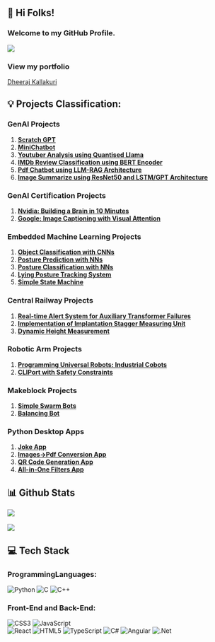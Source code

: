 ## 👋 Hi Folks!
### Welcome to my GitHub Profile.

![](https://komarev.com/ghpvc/?username=dheerajkallakuri&color=blue)

### View my portfolio
[Dheeraj Kallakuri](https://dheerajkallakuri.github.io/portfolio-master/)

## 💡 Projects Classification:

### GenAI Projects
1. **[Scratch GPT](https://github.com/dheerajkallakuri/scratchGPT)**
2. **[MiniChatbot](https://github.com/dheerajkallakuri/mini-chat)**
3. **[Youtuber Analysis using Quantised Llama](https://github.com/dheerajkallakuri/youtuberAnalysis)**
4. **[IMDb Review Classification using BERT Encoder](https://github.com/dheerajkallakuri/ImdbReviewClassification)**
5. **[Pdf Chatbot using LLM-RAG Architecture](https://github.com/dheerajkallakuri/pdfChatbot)**
6. **[Image Summarize using ResNet50 and LSTM/GPT Architecture](https://github.com/dheerajkallakuri/ImageSummarize)**

### GenAI Certification Projects
1. **[Nvidia: Building a Brain in 10 Minutes](https://github.com/dheerajkallakuri/BuildingABrain)**
2. **[Google: Image Captioning with Visual Attention](https://github.com/dheerajkallakuri/ImageCaptioning)**

### Embedded Machine Learning Projects
1. **[Object Classification with CNNs](https://github.com/dheerajkallakuri/Object-Classification-with-CNNs)**
2. **[Posture Prediction with NNs](https://github.com/dheerajkallakuri/Posture-Prediction-with-Neural-Networks)**
3. **[Posture Classification with NNs](https://github.com/dheerajkallakuri/Posture-Classification-with-Neural-Networks)**
4. **[Lying Posture Tracking System](https://github.com/dheerajkallakuri/Lying-Posture-Tracking-System)**
5. **[Simple State Machine](https://github.com/dheerajkallakuri/Simple-StateMachine)**

### Central Railway Projects
1. **[Real-time Alert System for Auxiliary Transformer Failures](https://github.com/dheerajkallakuri/Real-time-Alert-System-for-Auxiliary-Transformer-Failures)**
2. **[Implementation of Implantation Stagger Measuring Unit](https://github.com/dheerajkallakuri/Implantation-Stagger-Measuring-Unit)**
3. **[Dynamic Height Measurement](https://github.com/dheerajkallakuri/Dynamic-Height-Measurement)**

### Robotic Arm Projects
1. **[Programming Universal Robots: Industrial Cobots](https://github.com/dheerajkallakuri/Programming-Industrial-Cobots)**
2. **[CLIPort with Safety Constraints](https://github.com/dheerajkallakuri/CLIPort-with-Safety-Constraints)**

### Makeblock Projects
1. **[Simple Swarm Bots](https://github.com/dheerajkallakuri/Simple-Swarm-Bots)**
2. **[Balancing Bot](https://github.com/dheerajkallakuri/Balancing-Bot)**

### Python Desktop Apps
1. **[Joke App](https://github.com/dheerajkallakuri/JokeApp)**
2. **[Images->Pdf Conversion App](https://github.com/dheerajkallakuri/ImgstoPdf)**
3. **[QR Code Generation App](https://github.com/dheerajkallakuri/QRCodeGen)**
4. **[All-in-One Filters App](https://github.com/dheerajkallakuri/AllinOneFilters)**

## 📊 Github Stats

<p align="left">
  
  <a href="https://git.io/streak-stats">
    <img src=https://streak-stats.demolab.com/?user=dheerajkallakuri&&theme=tokyonight&&hide_border=true&card_width=495>
  </a>
  
  </br>
  </br>

  <a href="https://github.com/dheerajkallakuri/github-readme-stats">
    <img src=https://github-readme-stats-git-masterrstaa-rickstaa.vercel.app/api?username=dheerajkallakuri&hide_border=true&show_icons=true&theme=tokyonight&card_width=495 />
  </a>
    
</p>

## 💻 Tech Stack

### ProgrammingLanguages:
![Python](https://img.shields.io/badge/python-3670A0?style=for-the-badge&logo=python&logoColor=ffdd54)
![C](https://img.shields.io/badge/c-%2300599C.svg?style=for-the-badge&logo=c&logoColor=white)
![C++](https://img.shields.io/badge/c++-%2300599C.svg?style=for-the-badge&logo=c%2B%2B&logoColor=white)

### Front-End and Back-End: 
![CSS3](https://img.shields.io/badge/css3-%231572B6.svg?style=for-the-badge&logo=css3&logoColor=white)
![JavaScript](https://img.shields.io/badge/javascript-%23323330.svg?style=for-the-badge&logo=javascript&logoColor=%23F7DF1E) 	
![React](https://img.shields.io/badge/react-%2320232a.svg?style=for-the-badge&logo=react&logoColor=%2361DAFB)
![HTML5](https://img.shields.io/badge/html5-%23E34F26.svg?style=for-the-badge&logo=html5&logoColor=white)
![TypeScript](https://img.shields.io/badge/typescript-%23007ACC.svg?style=for-the-badge&logo=typescript&logoColor=white)
![C#](https://img.shields.io/badge/c%23-%23239120.svg?style=for-the-badge&logo=csharp&logoColor=white)
![Angular](https://img.shields.io/badge/angular-%23DD0031.svg?style=for-the-badge&logo=angular&logoColor=white)
![.Net](https://img.shields.io/badge/.NET-5C2D91?style=for-the-badge&logo=.net&logoColor=white)

<!--### Robotics, Data Engineering:
![Arduino](https://img.shields.io/badge/-Arduino-00979D?style=for-the-badge&logo=Arduino&logoColor=white)
![Raspberry Pi](https://img.shields.io/badge/-RaspberryPi-C51A4A?style=for-the-badge&logo=Raspberry-Pi)
![ROS](https://img.shields.io/badge/ros-%230A0FF9.svg?style=for-the-badge&logo=ros&logoColor=white)
![OpenCV](https://img.shields.io/badge/opencv-%23white.svg?style=for-the-badge&logo=opencv&logoColor=white)
![nVIDIA](https://img.shields.io/badge/nVIDIA-%2376B900.svg?style=for-the-badge&logo=nVIDIA&logoColor=white)
![TensorFlow](https://img.shields.io/badge/TensorFlow-%23FF6F00.svg?style=for-the-badge&logo=TensorFlow&logoColor=white)
![PyTorch](https://img.shields.io/badge/PyTorch-%23EE4C2C.svg?style=for-the-badge&logo=PyTorch&logoColor=white)
![Pandas](https://img.shields.io/badge/pandas-%23150458.svg?style=for-the-badge&logo=pandas&logoColor=white)
![NumPy](https://img.shields.io/badge/numpy-%23013243.svg?style=for-the-badge&logo=numpy&logoColor=white)
![Keras](https://img.shields.io/badge/Keras-%23D00000.svg?style=for-the-badge&logo=Keras&logoColor=white)
![Matplotlib](https://img.shields.io/badge/Matplotlib-%23ffffff.svg?style=for-the-badge&logo=Matplotlib&logoColor=black)
![Plotly](https://img.shields.io/badge/Plotly-%233F4F75.svg?style=for-the-badge&logo=plotly&logoColor=white)
![scikit-learn](https://img.shields.io/badge/scikit--learn-%23F7931E.svg?style=for-the-badge&logo=scikit-learn&logoColor=white)
![Shell Script](https://img.shields.io/badge/shell_script-%23121011.svg?style=for-the-badge&logo=gnu-bash&logoColor=white) 
![Kaggle](https://img.shields.io/badge/Kaggle-035a7d?style=for-the-badge&logo=kaggle&logoColor=white)

### Front-End and Back-End: 
![CSS3](https://img.shields.io/badge/css3-%231572B6.svg?style=for-the-badge&logo=css3&logoColor=white)
![JavaScript](https://img.shields.io/badge/javascript-%23323330.svg?style=for-the-badge&logo=javascript&logoColor=%23F7DF1E) 	
![React](https://img.shields.io/badge/react-%2320232a.svg?style=for-the-badge&logo=react&logoColor=%2361DAFB)
![GraphQL](https://img.shields.io/badge/-GraphQL-E10098?style=for-the-badge&logo=graphql&logoColor=white)
![HTML5](https://img.shields.io/badge/html5-%23E34F26.svg?style=for-the-badge&logo=html5&logoColor=white)
![TypeScript](https://img.shields.io/badge/typescript-%23007ACC.svg?style=for-the-badge&logo=typescript&logoColor=white)
![JWT](https://img.shields.io/badge/JWT-black?style=for-the-badge&logo=JSON%20web%20tokens)
![C#](https://img.shields.io/badge/c%23-%23239120.svg?style=for-the-badge&logo=csharp&logoColor=white)
![Angular](https://img.shields.io/badge/angular-%23DD0031.svg?style=for-the-badge&logo=angular&logoColor=white)
![Angular.js](https://img.shields.io/badge/angular.js-%23E23237.svg?style=for-the-badge&logo=angularjs&logoColor=white)
![.Net](https://img.shields.io/badge/.NET-5C2D91?style=for-the-badge&logo=.net&logoColor=white)
![Bootstrap](https://img.shields.io/badge/bootstrap-%238511FA.svg?style=for-the-badge&logo=bootstrap&logoColor=white)
![YAML](https://img.shields.io/badge/yaml-%23ffffff.svg?style=for-the-badge&logo=yaml&logoColor=151515)

### Tools, Databases, and OS:
![Docker](https://img.shields.io/badge/docker-%230db7ed.svg?style=for-the-badge&logo=docker&logoColor=white)
![MariaDB](https://img.shields.io/badge/MariaDB-003545?style=for-the-badge&logo=mariadb&logoColor=white)
![MongoDB](https://img.shields.io/badge/MongoDB-%234ea94b.svg?style=for-the-badge&logo=mongodb&logoColor=white)
![MySQL](https://img.shields.io/badge/mysql-4479A1.svg?style=for-the-badge&logo=mysql&logoColor=white)
![Postgres](https://img.shields.io/badge/postgres-%23316192.svg?style=for-the-badge&logo=postgresql&logoColor=white)
![SQLite](https://img.shields.io/badge/sqlite-%2307405e.svg?style=for-the-badge&logo=sqlite&logoColor=white)
![GitHub Actions](https://img.shields.io/badge/github%20actions-%232671E5.svg?style=for-the-badge&logo=githubactions&logoColor=white)
![Bitbucket](https://img.shields.io/badge/bitbucket-%230047B3.svg?style=for-the-badge&logo=bitbucket&logoColor=white)
![Git](https://img.shields.io/badge/git-%23F05033.svg?style=for-the-badge&logo=git&logoColor=white)
![GitHub](https://img.shields.io/badge/github-%23121011.svg?style=for-the-badge&logo=github&logoColor=white)
![GitLab](https://img.shields.io/badge/gitlab-%23181717.svg?style=for-the-badge&logo=gitlab&logoColor=white)
![Windows](https://img.shields.io/badge/Windows-0078D6?style=for-the-badge&logo=windows&logoColor=white)
![macOS](https://img.shields.io/badge/mac%20os-000000?style=for-the-badge&logo=macos&logoColor=F0F0F0)
![Linux](https://img.shields.io/badge/Linux-FCC624?style=for-the-badge&logo=linux&logoColor=black)
![Ubuntu](https://img.shields.io/badge/Ubuntu-E95420?style=for-the-badge&logo=ubuntu&logoColor=white)
![Debian](https://img.shields.io/badge/Debian-D70A53?style=for-the-badge&logo=debian&logoColor=white)
![Jira](https://img.shields.io/badge/jira-%230A0FFF.svg?style=for-the-badge&logo=jira&logoColor=white)
![Trello](https://img.shields.io/badge/Trello-%23026AA7.svg?style=for-the-badge&logo=Trello&logoColor=white)
![SonarLint](https://img.shields.io/badge/SonarLint-CB2029?style=for-the-badge&logo=SONARLINT&logoColor=white)
![SonarQube](https://img.shields.io/badge/SonarQube-black?style=for-the-badge&logo=sonarqube&logoColor=4E9BCD)
![ESLint](https://img.shields.io/badge/ESLint-4B3263?style=for-the-badge&logo=eslint&logoColor=white)
![Jupyter Notebook](https://img.shields.io/badge/jupyter-%23FA0F00.svg?style=for-the-badge&logo=jupyter&logoColor=white)
![Sublime Text](https://img.shields.io/badge/sublime_text-%23575757.svg?style=for-the-badge&logo=sublime-text&logoColor=important)
![Vim](https://img.shields.io/badge/VIM-%2311AB00.svg?style=for-the-badge&logo=vim&logoColor=white)
![Visual Studio Code](https://img.shields.io/badge/Visual%20Studio%20Code-0078d7.svg?style=for-the-badge&logo=visual-studio-code&logoColor=white)
![Anaconda](https://img.shields.io/badge/Anaconda-%2344A833.svg?style=for-the-badge&logo=anaconda&logoColor=white)
![LaTeX](https://img.shields.io/badge/latex-%23008080.svg?style=for-the-badge&logo=latex&logoColor=white) 

### Competitive Coding
![CodeChef](https://img.shields.io/badge/CodeChef-%23964B00.svg?style=for-the-badge&logo=CodeChef&logoColor=white)
![Hackerearth](https://img.shields.io/badge/HackerEarth-%232C3454.svg?&style=for-the-badge&logo=HackerEarth&logoColor=Blue)
![Hackerrank](https://img.shields.io/badge/-Hackerrank-2EC866?style=for-the-badge&logo=HackerRank&logoColor=white)
![LeetCode](https://img.shields.io/badge/LeetCode-000000?style=for-the-badge&logo=LeetCode&logoColor=#d16c06)

### Others:
![OpenSea](https://img.shields.io/badge/OpenSea-%232081E2.svg?style=for-the-badge&logo=opensea&logoColor=white)
![DigitalOcean](https://img.shields.io/badge/DigitalOcean-%230167ff.svg?style=for-the-badge&logo=digitalOcean&logoColor=white)
![Microsoft Office](https://img.shields.io/badge/Microsoft_Office-D83B01?style=for-the-badge&logo=microsoft-office&logoColor=white)
![Microsoft](https://img.shields.io/badge/Microsoft-0078D4?style=for-the-badge&logo=microsoft&logoColor=white)
![Microsoft Excel](https://img.shields.io/badge/Microsoft_Excel-217346?style=for-the-badge&logo=microsoft-excel&logoColor=white)
![Microsoft PowerPoint](https://img.shields.io/badge/Microsoft_PowerPoint-B7472A?style=for-the-badge&logo=microsoft-powerpoint&logoColor=white)
![Microsoft Word](https://img.shields.io/badge/Microsoft_Word-2B579A?style=for-the-badge&logo=microsoft-word&logoColor=white)
![Google Drive](https://img.shields.io/badge/Google%20Drive-4285F4?style=for-the-badge&logo=googledrive&logoColor=white)
![Dropbox](https://img.shields.io/badge/Dropbox-%233B4D98.svg?style=for-the-badge&logo=Dropbox&logoColor=white)

### Editing
![Blender](https://img.shields.io/badge/blender-%23F5792A.svg?style=for-the-badge&logo=blender&logoColor=white)
![Canva](https://img.shields.io/badge/Canva-%2300C4CC.svg?style=for-the-badge&logo=Canva&logoColor=white)

### Marketing
![Instagram](https://img.shields.io/badge/Instagram-%23E4405F.svg?style=for-the-badge&logo=Instagram&logoColor=white)
![Facebook](https://img.shields.io/badge/Facebook-%231877F2.svg?style=for-the-badge&logo=Facebook&logoColor=white)
![Threads](https://img.shields.io/badge/Threads-000000?style=for-the-badge&logo=Threads&logoColor=white)
![YouTube](https://img.shields.io/badge/YouTube-%23FF0000.svg?style=for-the-badge&logo=YouTube&logoColor=white)
![X](https://img.shields.io/badge/X-%23000000.svg?style=for-the-badge&logo=X&logoColor=white)
![ChatGPT](https://img.shields.io/badge/chatGPT-74aa9c?style=for-the-badge&logo=openai&logoColor=white)

### Podcast
![Spotify](https://img.shields.io/badge/Spotify-1ED760?style=for-the-badge&logo=spotify&logoColor=white)
![Apple Music](https://img.shields.io/badge/Apple_Music-9933CC?style=for-the-badge&logo=apple-music&logoColor=white)
![Rss](https://img.shields.io/badge/rss-F88900?style=for-the-badge&logo=rss&logoColor=white)
![YouTube Music](https://img.shields.io/badge/YouTube_Music-FF0000?style=for-the-badge&logo=youtube-music&logoColor=white)-->
